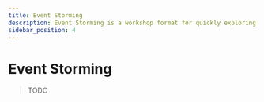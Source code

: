 ```yaml
---
title: Event Storming
description: Event Storming is a workshop format for quickly exploring complex business domains.
sidebar_position: 4
---
```


# Event Storming

> TODO
